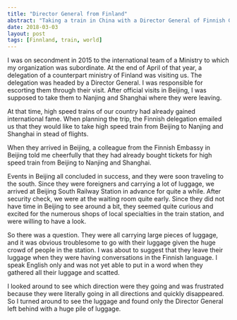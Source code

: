 ```yaml
---
title: "Director General from Finland"
abstract: "Taking a train in China with a Director General of Finnish Government"
date: 2018-03-03
layout: post
tags: [Finnland, train, world]
---
```

I was on secondment in 2015 to the international team of a Ministry to
which my organization was subordinate. At the end of April of that year,
a delegation of a counterpart ministry of Finland was visiting us. The delegation was headed by a Director
General. I was responsible for escorting them through their visit. After
official visits in Beijing, I was supposed to take them to Nanjing and
Shanghai where they were leaving.

At that time, high speed trains of our country had already gained
international fame. When planning the trip, the Finnish delegation
emailed us that they would like to take high speed train from Beijing to
Nanjing and Shanghai in stead of flights.

When they arrived in Beijing, a colleague from the Finnish Embassy in
Beijing told me cheerfully that they had already bought tickets for high
speed train from Beijing to Nanjing and Shanghai.

Events in Beijing all concluded in success, and they were soon traveling
to the south. Since they were foreigners and carrying a lot of luggage,
we arrived at Beijing South Railway Station in advance for quite a
while. After security check, we were at the waiting room quite early.
Since they did not have time in Beijing to see around a bit, they seemed
quite curious and excited for the numerous shops of local specialties in
the train station, and were willing to have a look.

So there was a question. They were all carrying large pieces of luggage,
and it was obvious troublesome to go with their luggage given the huge
crowd of people in the station. I was about to suggest that they leave
their luggage when they were having conversations in the Finnish
language. I speak English only and was not yet able to put in a word
when they gathered all their luggage and scatted.

I looked around to see which direction were they going and was
frustrated because they were literally going in all directions and
quickly disappeared. So I turned around to see the luggage and found
only the Director General left behind with a huge pile of luggage.
